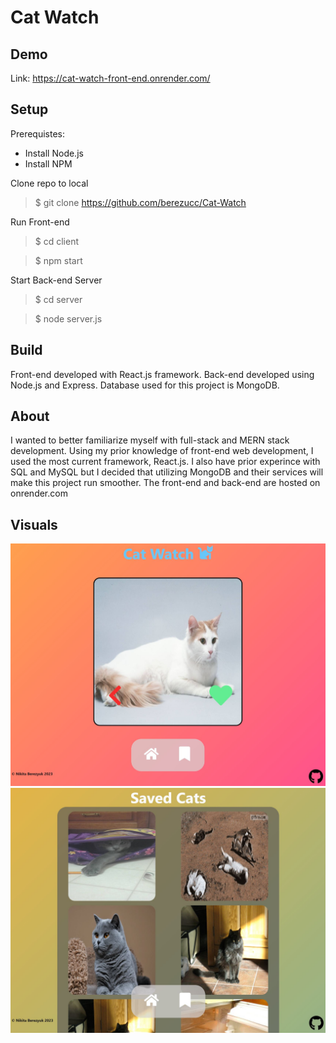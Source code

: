 # Cat Watch

## Demo
Link: https://cat-watch-front-end.onrender.com/

## Setup
Prerequistes: 
- Install Node.js
- Install NPM

Clone repo to local
> $ git clone https://github.com/berezucc/Cat-Watch

Run Front-end
> $ cd client

> $ npm start

Start Back-end Server
> $ cd server

> $ node server.js

## Build
Front-end developed with React.js framework.
Back-end developed using Node.js and Express.
Database used for this project is MongoDB.

## About
I wanted to better familiarize myself with full-stack and MERN stack development.
Using my prior knowledge of front-end web development, I used the most current framework, React.js.
I also have prior experince with SQL and MySQL but I decided that utilizing MongoDB and their services will make this project run smoother.
The front-end and back-end are hosted on onrender.com

## Visuals
![Landing Page](/landing_page.JPG)
![Saved Images Page](./saved_cats.JPG)
